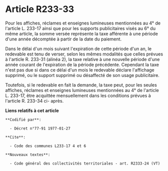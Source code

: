 # Article R233-33

Pour les affiches, réclames et enseignes lumineuses mentionnées au 4° de l'article L. 233-17 ainsi que pour les supports
publicitaires visés au 6° du même article, la somme versée représente la taxe afférente à une période d'une année décomptée à
partir de la date du paiement.

Dans le délai d'un mois suivant l'expiration de cette période d'un an, le redevable est tenu de verser, selon les mêmes
modalités que celles prévues à l'article R. 233-31 (alinéa 2), la taxe relative à une nouvelle période d'une année courant de
l'expiration de la période précédente. Cependant la taxe n'est pas due si dans ce délai d'un mois le redevable déclare
l'affichage supprimé, ou le support supprimé ou désaffecté de son usage publicitaire.

Toutefois, si le redevable en fait la demande, la taxe peut, pour les seules affiches, réclames et enseignes lumineuses
mentionnées au 4° de l'article L. 233-17, être acquittée mensuellement dans les conditions prévues à l'article R. 233-34 ci-
après.

**Liens relatifs à cet article**

	**Codifié par**:

	  - Décret n°77-91 1977-01-27

	**Cite**:

	  - Code des communes L233-17 4 et 6

	**Nouveaux textes**:

	  - Code général des collectivités territoriales - art. R2333-24 (VT)
